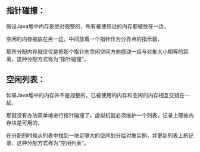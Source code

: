 指针碰撞：
---
假设Java堆中内存是绝对规整的，所有被使用过的内存都被放在一边，

空闲的内存被放在另一边，中间放着一个指针作为分界点的指示器，

那所分配内存就仅仅是把那个指针向空闲空间方向挪动一段与对象大小相等的距离，这种分配方式称为“指针碰撞”。

空闲列表：
---
如果Java堆中的内存并不是规整的，已被使用的内存和空闲的内存相互交错在一起，

那就没有办法简单地进行指针碰撞了，虚拟机就必须维护一个列表，记录上哪些内存块是可用的，

在分配的时候从列表中找到一块足够大的空间划分给对象实例，并更新列表上的记录，这种分配方式称为“空闲列表”。

